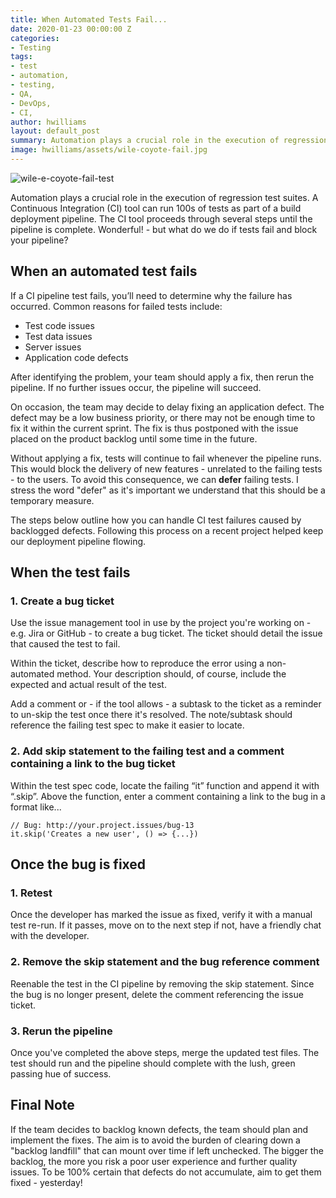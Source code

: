 ```yaml
---
title: When Automated Tests Fail...
date: 2020-01-23 00:00:00 Z
categories:
- Testing
tags:
- test
- automation,
- testing,
- QA,
- DevOps,
- CI,
author: hwilliams
layout: default_post
summary: Automation plays a crucial role in the execution of regression test suites. A Continuous Integration (CI) tool can run 100’s of tests as part of a build deployment pipeline. The CI tool proceeds through several steps until the pipeline is complete. Wonderful! - but what do we do if failing tests block your pipeline?
image: hwilliams/assets/wile-coyote-fail.jpg
---
```


![wile-e-coyote-fail-test]({{site.baseurl}}/hwilliams/assets/wile-coyote-fail.jpg)

Automation plays a crucial role in the execution of regression test suites. A Continuous Integration (CI) tool can run 100s of tests as part of a build deployment pipeline. The CI tool proceeds through several steps until the pipeline is complete. Wonderful! - but what do we do if tests fail and block your pipeline?

When an automated test fails
----------------------------

If a CI pipeline test fails, you’ll need to determine why the failure has occurred. Common reasons for failed tests include:
- Test code issues 
- Test data issues
- Server issues
- Application code defects

After identifying the problem, your team should apply a fix, then rerun the pipeline. If no further issues occur, the pipeline will succeed.

On occasion, the team may decide to delay fixing an application defect. The defect may be a low business priority, or there may not be enough time to fix it within the current sprint. The fix is thus postponed with the issue placed on the product backlog until some time in the future.

Without applying a fix, tests will continue to fail whenever the pipeline runs. This would block the delivery of new features - unrelated to the failing tests - to the users. To avoid this consequence, we can **defer** failing tests. I stress the word "defer" as it's important we understand that this should be a temporary measure.

The steps below outline how you can handle CI test failures caused by backlogged defects. Following this process on a recent project helped keep our deployment pipeline flowing.


When the test fails
--------------------

### 1\. Create a bug ticket

Use the issue management tool in use by the project you're working on - e.g. Jira or GitHub - to create a bug ticket. The ticket should detail the issue that caused the test to fail.

Within the ticket, describe how to reproduce the error using a non-automated method. Your description should, of course, include the expected and actual result of the test.

Add a comment or - if the tool allows - a subtask to the ticket as a reminder to un-skip the test once there it's resolved. The note/subtask should reference the failing test spec to make it easier to locate.

### 2\. Add skip statement to the failing test and a comment containing a link to the bug ticket

Within the test spec code, locate the failing “it” function and append it with “.skip”.  Above the function, enter a comment containing a link to the bug in a format like...

    // Bug: http://your.project.issues/bug-13
    it.skip('Creates a new user', () => {...})


Once the bug is fixed
---------------------

### 1\. Retest

Once the developer has marked the issue as fixed, verify it with a manual test re-run. If it passes, move on to the next step if not, have a friendly chat with the developer.

### 2\. Remove the skip statement and the bug reference comment

Reenable the test in the CI pipeline by removing the skip statement. Since the bug is no longer present, delete the comment referencing the issue ticket.

### 3\. Rerun the pipeline

Once you've completed the above steps, merge the updated test files. The test should run and the pipeline should complete with the lush, green passing hue of success.

Final Note
----------

If the team decides to backlog known defects, the team should plan and implement the fixes. The aim is to avoid the burden of clearing down a "backlog landfill" that can mount over time if left unchecked. The bigger the backlog, the more you risk a poor user experience and further quality issues. To be 100% certain that defects do not accumulate, aim to get them fixed - yesterday!
